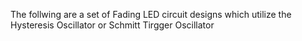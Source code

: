 The follwing are a set of Fading LED circuit designs which utilize the Hysteresis Oscillator or Schmitt Tirgger Oscillator
